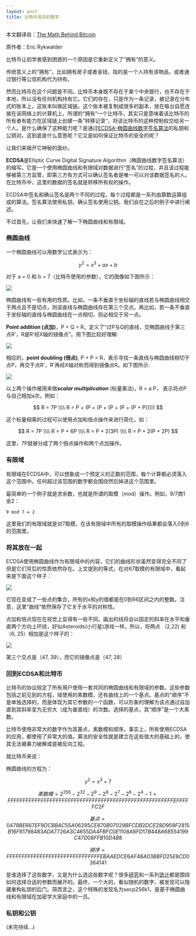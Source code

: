 ```yaml
---
layout: post
title: 比特币背后的数学
---
```


本文翻译自：[The Math Behind Bitcoin](https://www.coindesk.com/math-behind-bitcoin/)

原作者：Eric Rykwalder

比特币让初学者感到困惑的一个原因是它重新定义了“拥有”的意义。

传统意义上的“拥有”，比如拥有房子或者金钱，指的是一个人持有该物品，或者通过银行等公信机构代为持有。

然而比特币在这个问题是不同。比特币本身既不存在于某个中央银行，也不存在于本地，所以没有任何机构持有它。它们的存在，只是作为一条记录，被记录在分布式的账本上，这账本叫做区域链。这个账本被复制成很多的副本，放在每台自愿连接在该网络上的计算机上。所谓的“拥有“一个比特币，其实只是意味着该比特币的所有者有能力在区域链上创建一条”转移记录“，将该比特币的这种控制权交给另一个人。是什么确保了这种能力呢？是通过[ECDSA-椭圆曲线数字签名算法](https://en.wikipedia.org/wiki/Elliptic_Curve_Digital_Signature_Algorithm)的私钥和公钥对。这到底是什么意思呢？它又是如何保证比特币的安全的呢？

让我们来揭开它神秘的面纱。

**ECDSA**是Elliptic Curve Digital Signature Algorithm（椭圆曲线数字签名算法）的缩写。它是一个使用椭圆曲线和有限域对数据进行“签名”的过程，并且该过程能够被第三方监管，即第三方有方式可以确认签名者是唯一可以对该数据签名的人。在比特币中，这里的数据的签名就是转移所有权的操作。

ECDSA中签名和确认签名是两个不同的过程。每个过程都是一系列由算数运算组成的算法。签名算法使用私钥，确认签名使用公钥。我们会在之后的例子中进行阐述。

不过首先，让我们来快速了解一下椭圆曲线和有限域。

### 椭圆曲线

一个椭圆曲线可以用数学公式表示为：

$$
y^2 = x^3 + ax + b
$$

对于 a = 0 和 b = 7（比特币使用的参数），它的图像如下图所示：

![](https://media.coindesk.com/uploads/2014/10/elliptic-curves.png)

椭圆曲线有一些有用的性质。比如，一条不垂直于坐标轴的直线若与椭圆曲线相交于两点且不是切点，则该直线与椭圆曲线存在第三个交点。再比如，若一条不垂直于坐标轴的直线与椭圆曲线在一点相切，则必相交于另一点。

**Point addition (点加)**，P + Q = R，定义了“过P与Q的直线，交椭圆曲线于第三点R'，R是R'经X轴的镜像点”。用下图比较好理解:

![](https://media.coindesk.com/uploads/2014/10/point-addition.png)

相应的，**point doubling (倍点)**, P + P = R，表示寻找一条直线与椭圆曲线相切于点P，再交于点R'，R'再经X轴对称而得到镜像点R。如下图所示:

![](https://media.coindesk.com/uploads/2014/10/point-doubling.png)

以上两个操作被用来做***scalar multiplication*** (标量乘法)，R = a P， 表示将点P与自己相加a次。例如：

$$
	R = 7P \\\\
	R = P + (P + (P + (P + (P + (P + P)))))
$$

这个标量相乘的过程可以使用点加和倍点操作来进行简化，如：

$$
	R = 7P \\\\
	R = P + 6P \\\\
	R = P + 2(3P) \\\\
	R = P + 2(P + 2P)
$$

这里，7P就被分成了两个倍点操作和两个点加操作。


### 有限域

有限域在ECDSA中，可以想象成一个预定义的正数的范围，每个计算都必须落入这个范围中。任何超过该范围的数字都会围绕然后掉进这个范围里。

最简单的一个例子就是求余数，也就是所谓的取模（mod）操作。例如，9/7商1余2：

```
9 mod 7 = 2
```

这里我们的有限域就是对7取模，在该有限域中所有的取模操作结果都会落入0到6的范围里。

### 将其放在一起

ECDSA使用椭圆曲线作为有限域中的内容，它们的曲线形状虽然变得完全不同了但是它们背后的性质依然存在。上文提到的等式，在对67取模的有限域中，看起来是下面这个样子：

![](https://media.coindesk.com/uploads/2014/10/putting-it-together.png)

它现在变成了一些点的集合，所有的x和y的值都是在0到66区间之内的整数。注意，这里“曲线”依然保存了它关于水平的对称性。

点加和倍点现在在视觉上显得有一些不同。画出的线将会以固定的斜率在水平和垂直两个方向上环绕，好似Asteroids(小行星)游戏一样。所以，将两点 （2,22) 和（6, 25）相加是这个样子的：

![](https://media.coindesk.com/uploads/2014/10/putting-together-2.png)

第三个交点是（47, 39），而它的镜像点是（47, 28）

### 回到ECDSA和比特币

比特币的协议规定了所有用户使用一套共同的椭圆曲线和有限域的参数。这些参数包括之前见到的方程，域使用的素数模，还有曲线上的一个基点。基点的“顺序”不是单独选择的，而是体现为其它参数的一个函数，可以形象的理解为该点通过自加直到其斜率变为无穷大（成为垂直线）的次数。选择的基点，其“顺序”是一个大素数。

比特币使用非常大的数字作为其基点，素数模和顺序。事实上，所有使用ECDSA的应用，都使用了非常大的值。算法的安全性就是建立在这些值大的基础上的，使其无法被暴力破解或是被反向工程。

就比特币来说：

椭圆曲线的方程为：

$$
y^2 = x^3 + 7
$$

$$
素数模 = 2^256 - 2^32 - 2^9 - 2^8 - 2^7 - 2^6 - 2^4 - 1 = FFFFFFFF FFFFFFFF FFFFFFFF FFFFFFFF FFFFFFFF FFFFFFFF FFFFFFFE FFFFFC2F
$$

$$
基点 = 04 79BE667E F9DCBBAC 55A06295 CE870B07 029BFCDB 2DCE28D9 59F2815B 16F81798 483ADA77 26A3C465 5DA4FBFC 0E1108A8 FD17B448 A6855419 9C47D08F FB10D4B8
$$

$$
顺序 = FFFFFFFF FFFFFFFF FFFFFFFF FFFFFFFE BAAEDCE6 AF48A03B BFD25E8C D0364141
$$

是谁选择了这些数字，又是为什么选这些数字呢？很多[研究](http://perso.univ-rennes1.fr/sylvain.duquesne/master/standards/sec2_final.pdf)和一系列[诡计](http://it.slashdot.org/story/13/09/11/1224252/are-the-nist-standard-elliptic-curves-back-doored?utm_source=rss1.0mainlinkanon&utm_medium=feed)都是围绕如何选择合适的参数而展开的。最终，一个大的，看似随机的数字，被发现可以隐藏重构私钥的后门。简而言之，这个特殊的发现名为secp256k1，是基于椭圆曲线和有限域在加密学大家庭中的一员。

### 私钥和公钥

(未完待续...)